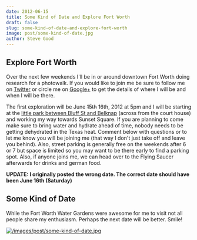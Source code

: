 ```yaml
---
date: 2012-06-15
title: Some Kind of Date and Explore Fort Worth
draft: false
slug: some-kind-of-date-and-explore-fort-worth
image: post/some-kind-of-date.jpg
author: Steve Good
---
```


## Explore Fort Worth

Over the next few weekends I'll be in or around downtown Fort Worth doing research for a photowalk. If you would like to join me be sure to follow me on [Twitter](http://twitter.com/stevegood "@stevegood") or circle me on [Google+](https://plus.google.com/116109245550336437500/posts "G+") to get the details of where I will be and when I will be there.

The first exploration will be June <strike>15th</strike> 16th, 2012 at 5pm and I will be starting at the [little park between Bluff St and Belknap](http://goo.gl/maps/XESy) (across from the court house) and working my way towards Sunset Square. If you are planning to come make sure to bring water and hydrate ahead of time, nobody needs to be getting dehydrated in the Texas heat. Comment below with questions or to let me know you will be joining me (that way I don't just take off and leave you behind). Also, street parking is generally free on the weekends after 6 or 7 but space is limited so you may want to be there early to find a parking spot. Also, if anyone joins me, we can head over to the Flying Saucer afterwards for drinks and german food.

**UPDATE: I originally posted the wrong date. The correct date should have been June 16th (Saturday)**

## Some Kind of Date

While the Fort Worth Water Gardens were awesome for me to visit not all people share my enthusiasm. Perhaps the next date will be better. Smile!

[![/images/post/some-kind-of-date.jpg](/images/post/some-kind-of-date.jpg)](/images/post/some-kind-of-date.jpg)
